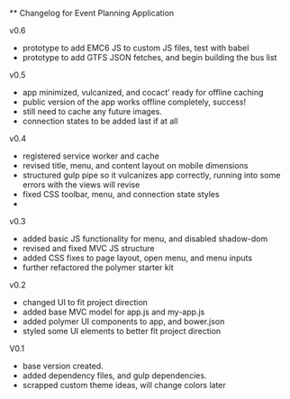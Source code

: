 ** Changelog for Event Planning Application

v0.6
- prototype to add EMC6 JS to custom JS files, test with babel
- prototype to add GTFS JSON fetches, and begin building the bus list

v0.5
- app minimized, vulcanized, and cocact' ready for offline caching
- public version of the app works offline completely, success!
- still need to cache any future images. 
- connection states to be added last if at all

v0.4
- registered service worker and cache
- revised title, menu, and content layout on mobile dimensions
- structured gulp pipe so it vulcanizes app correctly, running into some errors with the views will revise
- fixed CSS toolbar, menu, and connection state styles
- 

v0.3
- added basic JS functionality for menu, and disabled shadow-dom
- revised and fixed MVC JS structure
- added CSS fixes to page layout, open menu, and menu inputs
- further refactored the polymer starter kit

v0.2
- changed UI to fit project direction
- added base MVC model for app.js and my-app.js
- added polymer UI components to app, and bower.json
- styled some UI elements to better fit project direction

V0.1
- base version created.
- added dependency files, and gulp dependencies.
- scrapped custom theme ideas, will change colors later
